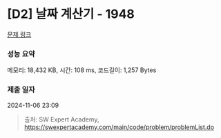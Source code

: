 # [D2] 날짜 계산기 - 1948 

[문제 링크](https://swexpertacademy.com/main/code/problem/problemDetail.do?contestProbId=AV5PnnU6AOsDFAUq) 

### 성능 요약

메모리: 18,432 KB, 시간: 108 ms, 코드길이: 1,257 Bytes

### 제출 일자

2024-11-06 23:09



> 출처: SW Expert Academy, https://swexpertacademy.com/main/code/problem/problemList.do